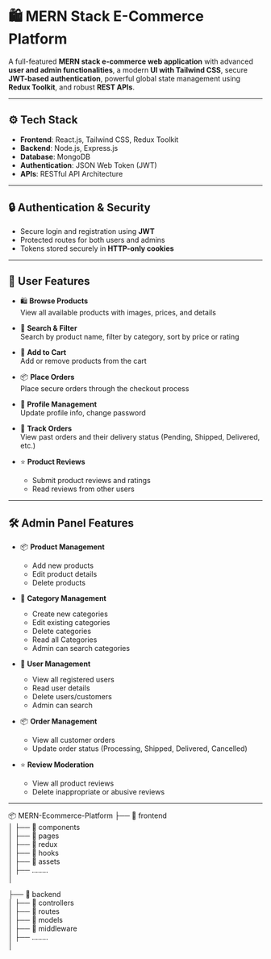 # 🛍️ MERN Stack E-Commerce Platform

A full-featured **MERN stack e-commerce web application** with advanced **user and admin functionalities**, a modern **UI with Tailwind CSS**, secure **JWT-based authentication**, powerful global state management using **Redux Toolkit**, and robust **REST APIs**.

---

## ⚙️ Tech Stack

- **Frontend**: React.js, Tailwind CSS, Redux Toolkit  
- **Backend**: Node.js, Express.js  
- **Database**: MongoDB  
- **Authentication**: JSON Web Token (JWT)  
- **APIs**: RESTful API Architecture

---

## 🔒 Authentication & Security

- Secure login and registration using **JWT**
- Protected routes for both users and admins
- Tokens stored securely in **HTTP-only cookies**

---

## 👥 User Features

- 🛍️ **Browse Products**  
  View all available products with images, prices, and details

- 🔎 **Search & Filter**  
  Search by product name, filter by category, sort by price or rating

- 🛒 **Add to Cart**  
  Add or remove products from the cart

- 📦 **Place Orders**  
  Place secure orders through the checkout process

- 👤 **Profile Management**  
  Update profile info, change password

- 🚚 **Track Orders**  
  View past orders and their delivery status (Pending, Shipped, Delivered, etc.)

- ⭐ **Product Reviews**  
  - Submit product reviews and ratings  
  - Read reviews from other users

---

## 🛠️ Admin Panel Features

- 📦 **Product Management**  
  - Add new products  
  - Edit product details  
  - Delete products  

- 📂 **Category Management**  
  - Create new categories  
  - Edit existing categories  
  - Delete categories
  - Read all Categories
  - Admin can search categories  

- 👥 **User Management**  
  - View all registered users  
  - Read user details  
  - Delete users/customers
  - Admin can search

- 📦 **Order Management**  
  - View all customer orders  
  - Update order status (Processing, Shipped, Delivered, Cancelled)

- ⭐ **Review Moderation**  
  - View all product reviews  
  - Delete inappropriate or abusive reviews

---
📦 MERN-Ecommerce-Platform
├── 📁 frontend                  
│   ├── 📁 components            
│   ├── 📁 pages                 
│   ├── 📁 redux                 
│   ├── 📁 hooks                
│   ├── 📁 assets               
│   ├── ........               
│                

├── 📁 backend                  
│   ├── 📁 controllers          
│   ├── 📁 routes              
│   ├── 📁 models                
│   ├── 📁 middleware         
│   ├── ........              
│           

           






